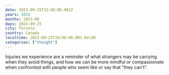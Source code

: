 ```yaml
---
date: 2023-09-25T22:08:06.001Z
years: 2023
months: 2023-09
days: 2023-09-25
city: Toronto
country: Canada
localtime: 2023-09-25T18:08:06.001-04:00
categories: ["thought"]
---
```

Injuries we experience are a reminder of what strangers may be carrying when they avoid things, and how we can be more mindful or compassionate when confronted with people who seem like or say that "they can't".
